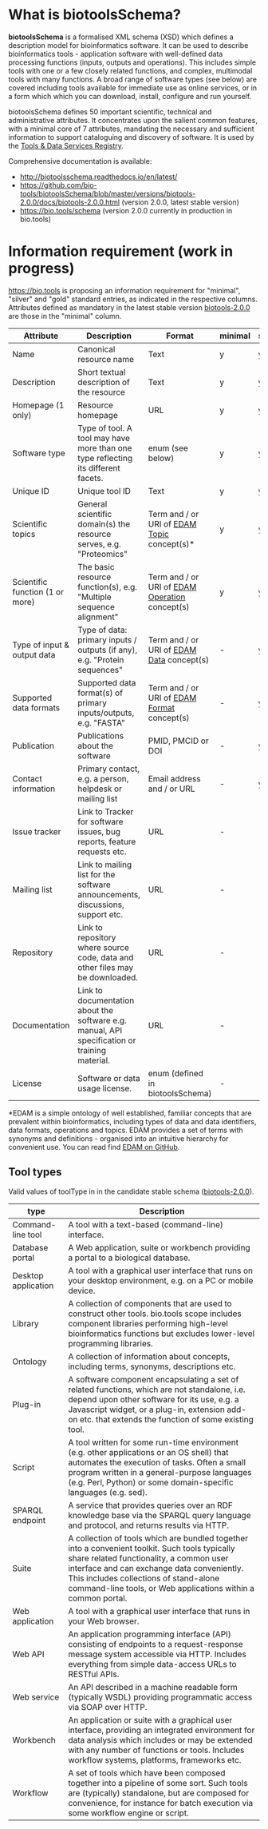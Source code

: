 # What is biotoolsSchema?
**biotoolsSchema** is a formalised XML schema (XSD) which defines a description model for bioinformatics software.  It can be used to describe bioinformatics tools - application software with well-defined data processing functions (inputs, outputs and operations).   This includes simple tools with one or a few closely related functions, and complex, multimodal tools with many functions.  A broad range of software types (see below) are covered including tools available for immediate use as online services, or in a form which which you can download, install, configure and run yourself.

biotoolsSchema defines 50 important scientific, technical and administrative attributes.  It concentrates upon the salient common features, with a minimal core of 7 attributes, mandating the necessary and sufficient information to support cataloguing and discovery of software.  It is used by the [Tools & Data Services Registry](https://bio.tools).

Comprehensive documentation is available:
* http://biotoolsschema.readthedocs.io/en/latest/
* https://github.com/bio-tools/biotoolsSchema/blob/master/versions/biotools-2.0.0/docs/biotools-2.0.0.html (version 2.0.0, latest stable version)
* https://bio.tools/schema (version 2.0.0 currently in production in bio.tools)



# Information requirement (work in progress)
https://bio.tools is proposing an information requirement for "minimal", "silver" and "gold" standard entries, as indicated in the respective columns.  Attributes defined as mandatory in the latest stable version [biotools-2.0.0](https://github.com/bio-tools/biotoolsSchema/blob/master/versions/biotools-2.0.0/) are those in the "minimal" column.

Attribute | Description | Format | minimal | silver | gold | element
--------- | ----------- | ------ | ------- | ------ | ---- | -------
Name | Canonical resource name | Text | y | y | y | `<name>`
Description | Short textual description of the resource | Text | y | y | y | `<description>`
Homepage (1 only) | Resource homepage | URL | y | y | y | `<homepage>`
Software type | Type of tool.  A tool may have more than one type reflecting its different facets. | enum (see below) | y | y | y | `<toolType>`
Unique ID | Unique tool ID | Text | y | y | y | `<toolID>`
Scientific topics | General scientific domain(s) the resource serves, e.g. "Proteomics" | Term and / or URI of [EDAM Topic](http://edamontology.org/topic_0004) concept(s)* | y | y | y | `<topic>`
Scientific function (1 or more) | The basic resource function(s), e.g. "Multiple sequence alignment" | Term and / or URI of [EDAM Operation](http://edamontology.org/operation_0004) concept(s) | y | y | y | `<function><operation>`
Type of input & output data | Type of data: primary inputs / outputs (if any), e.g. "Protein sequences" | Term and / or URI of [EDAM Data](http://edamontology.org/data_0006) concept(s) | - | y |  y | `<function><input>/<output><data>`
Supported data formats | Supported data format(s) of primary inputs/outputs, e.g. "FASTA" | Term and / or URI of [EDAM Format](http://edamontology.org/format_1915) concept(s) | - | y |  y | `<function><input>/<output><format>`
Publication | Publications about the software | PMID, PMCID or DOI | - | y | y | `<publication>`
Contact information | Primary contact, e.g. a person, helpdesk or mailing list | Email address and / or URL | - | y | y | `<contact>`
Issue tracker | Link to Tracker for software issues, bug reports, feature requests etc. | URL | - | - | y | `<link><type>Issue tracker</type>`
Mailing list | Link to mailing list for the software announcements, discussions, support etc. | URL | - | - | y | `<link><type>Mailing list</type>`
Repository | Link to repository where source code, data and other files may be downloaded. | URL | - | - | y | `<link><type>Repository</type>`
Documentation | Link to documentation about the software e.g. manual, API specification or training material. | URL | - | - | y | `<documentation>`
License | Software or data usage license. | enum (defined in biotoolsSchema) | - | - | y | `<labels><license>`


*EDAM is a simple ontology of well established, familiar concepts that are prevalent within bioinformatics, including types of data and data identifiers, data formats, operations and topics. EDAM provides a set of terms with synonyms and definitions - organised into an intuitive hierarchy for convenient use.  You can read find [EDAM on GitHub](https://github.com/edamontology/edamontology).

  
## Tool types 
Valid values of toolType in in the candidate stable schema ([biotools-2.0.0](https://github.com/bio-tools/biotoolsSchema/blob/master/versions/biotools-2.0.0/)).

type | Description 
---- | ----------- 
Command-line tool | A tool with a text-based (command-line) interface.
Database portal | A Web application, suite or workbench providing a portal to a biological database.
Desktop application | A tool with a graphical user interface that runs on your desktop environment, e.g. on a PC or mobile device.
Library | A collection of components that are used to construct other tools.  bio.tools scope includes component libraries performing high-level bioinformatics functions but excludes lower-level programming libraries.
Ontology | A collection of information about concepts, including terms, synonyms, descriptions etc. | 2.0.0
Plug-in | A software component encapsulating a set of related functions, which are not standalone, i.e. depend upon other software for its use, e.g. a Javascript widget, or a plug-in, extension add-on etc. that extends the function of some existing tool.
Script | A tool written for some run-time environment (e.g. other applications or an OS shell) that automates the execution of tasks. Often a small program written in a general-purpose languages (e.g. Perl, Python) or some domain-specific languages (e.g. sed).
SPARQL endpoint | A service that provides queries over an RDF knowledge base via the SPARQL query language and protocol, and returns results via HTTP.
Suite | A collection of tools which are bundled together into a convenient toolkit.  Such tools typically share related functionality, a common user interface and can exchange data conveniently.  This includes collections of stand-alone command-line tools, or Web applications within a common portal.
Web application | A tool with a graphical user interface that runs in your Web browser.
Web API | An application programming interface (API) consisting of endpoints to a request-response message system accessible via HTTP.  Includes everything from simple data-access URLs to RESTful APIs.
Web service | An API described in a machine readable form (typically WSDL) providing programmatic access via SOAP over HTTP.
Workbench | An application or suite with a graphical user interface, providing an integrated environment for data analysis which includes or may be extended with any number of functions or tools.  Includes workflow systems, platforms, frameworks etc.
Workflow | A set of tools which have been composed together into a pipeline of some sort.  Such tools are (typically) standalone, but are composed for convenience, for instance for batch execution via some workflow engine or script.





